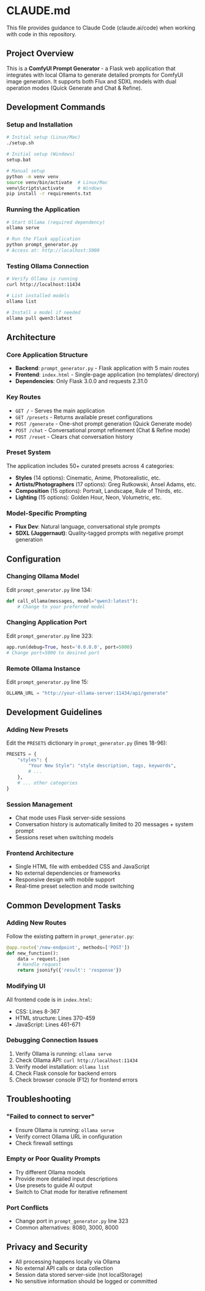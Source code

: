 # CLAUDE.md

This file provides guidance to Claude Code (claude.ai/code) when working with code in this repository.

## Project Overview

This is a **ComfyUI Prompt Generator** - a Flask web application that integrates with local Ollama to generate detailed prompts for ComfyUI image generation. It supports both Flux and SDXL models with dual operation modes (Quick Generate and Chat & Refine).

## Development Commands

### Setup and Installation
```bash
# Initial setup (Linux/Mac)
./setup.sh

# Initial setup (Windows)
setup.bat

# Manual setup
python -m venv venv
source venv/bin/activate  # Linux/Mac
venv\Scripts\activate     # Windows
pip install -r requirements.txt
```

### Running the Application
```bash
# Start Ollama (required dependency)
ollama serve

# Run the Flask application
python prompt_generator.py
# Access at: http://localhost:5000
```

### Testing Ollama Connection
```bash
# Verify Ollama is running
curl http://localhost:11434

# List installed models
ollama list

# Install a model if needed
ollama pull qwen3:latest
```

## Architecture

### Core Application Structure
- **Backend**: `prompt_generator.py` - Flask application with 5 main routes
- **Frontend**: `index.html` - Single-page application (no templates/ directory)
- **Dependencies**: Only Flask 3.0.0 and requests 2.31.0

### Key Routes
- `GET /` - Serves the main application
- `GET /presets` - Returns available preset configurations
- `POST /generate` - One-shot prompt generation (Quick Generate mode)
- `POST /chat` - Conversational prompt refinement (Chat & Refine mode)
- `POST /reset` - Clears chat conversation history

### Preset System
The application includes 50+ curated presets across 4 categories:
- **Styles** (14 options): Cinematic, Anime, Photorealistic, etc.
- **Artists/Photographers** (17 options): Greg Rutkowski, Ansel Adams, etc.
- **Composition** (15 options): Portrait, Landscape, Rule of Thirds, etc.
- **Lighting** (15 options): Golden Hour, Neon, Volumetric, etc.

### Model-Specific Prompting
- **Flux Dev**: Natural language, conversational style prompts
- **SDXL (Juggernaut)**: Quality-tagged prompts with negative prompt generation

## Configuration

### Changing Ollama Model
Edit `prompt_generator.py` line 134:
```python
def call_ollama(messages, model="qwen3:latest"):
    # Change to your preferred model
```

### Changing Application Port
Edit `prompt_generator.py` line 323:
```python
app.run(debug=True, host='0.0.0.0', port=5000)
# Change port=5000 to desired port
```

### Remote Ollama Instance
Edit `prompt_generator.py` line 15:
```python
OLLAMA_URL = "http://your-ollama-server:11434/api/generate"
```

## Development Guidelines

### Adding New Presets
Edit the `PRESETS` dictionary in `prompt_generator.py` (lines 18-96):
```python
PRESETS = {
    "styles": {
        "Your New Style": "style description, tags, keywords",
        # ...
    },
    # ... other categories
}
```

### Session Management
- Chat mode uses Flask server-side sessions
- Conversation history is automatically limited to 20 messages + system prompt
- Sessions reset when switching models

### Frontend Architecture
- Single HTML file with embedded CSS and JavaScript
- No external dependencies or frameworks
- Responsive design with mobile support
- Real-time preset selection and mode switching

## Common Development Tasks

### Adding New Routes
Follow the existing pattern in `prompt_generator.py`:
```python
@app.route('/new-endpoint', methods=['POST'])
def new_function():
    data = request.json
    # Handle request
    return jsonify({'result': 'response'})
```

### Modifying UI
All frontend code is in `index.html`:
- CSS: Lines 8-367
- HTML structure: Lines 370-459  
- JavaScript: Lines 461-671

### Debugging Connection Issues
1. Verify Ollama is running: `ollama serve`
2. Check Ollama API: `curl http://localhost:11434`
3. Verify model installation: `ollama list`
4. Check Flask console for backend errors
5. Check browser console (F12) for frontend errors

## Troubleshooting

### "Failed to connect to server"
- Ensure Ollama is running: `ollama serve`
- Verify correct Ollama URL in configuration
- Check firewall settings

### Empty or Poor Quality Prompts
- Try different Ollama models
- Provide more detailed input descriptions
- Use presets to guide AI output
- Switch to Chat mode for iterative refinement

### Port Conflicts
- Change port in `prompt_generator.py` line 323
- Common alternatives: 8080, 3000, 8000

## Privacy and Security

- All processing happens locally via Ollama
- No external API calls or data collection
- Session data stored server-side (not localStorage)
- No sensitive information should be logged or committed